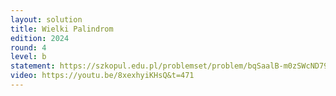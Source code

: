 ```yaml
---
layout: solution
title: Wielki Palindrom
edition: 2024
round: 4
level: b
statement: https://szkopul.edu.pl/problemset/problem/bqSaalB-m0zSWcND79LG6RXc/site/
video: https://youtu.be/8xexhyiKHsQ&t=471
---
```


